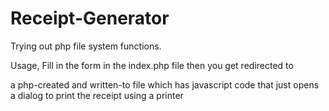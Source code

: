 # Receipt-Generator
Trying out php file system functions.

Usage, Fill in the form in the index.php file then you get redirected to 

a php-created and written-to file which has javascript code that just opens a dialog to print the receipt using a printer
